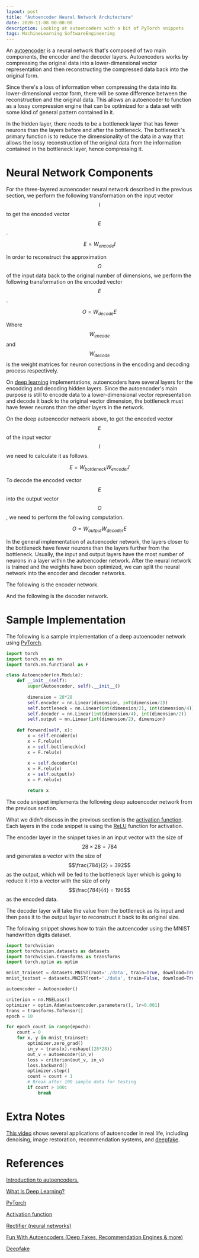 ```yaml
---
layout: post
title: "Autoencoder Neural Network Architecture"
date: 2020-11-08 00:00:00
description: Looking at autoencoders with a bit of PyTorch snippets
tags: MachineLearning SoftwareEngineering
---
```


An [autoencoder](https://www.jeremyjordan.me/autoencoders/) is a neural network that's composed of two main components, the encoder and the decoder layers. Autoencoders works by compressing the original data into a lower-dimensional vector representation and then reconstructing the compressed data back into the original form.

Since there's a loss of information when compressing the data into its lower-dimensional vector form, there will be some difference between the reconstruction and the original data. This allows an autoencoder to function as a lossy compression engine that can be optimized for a data set with some kind of general pattern contained in it.

<script type="text/tikz">
  \begin{tikzpicture}
    \draw (1.5,4.25) node {Input};
    \draw (5.5,4.25) node {Bottleneck};
    \draw (9.5,4.25) node {Output};

    \draw (0,0) rectangle (3,4);
    \draw (1.5,3.25) circle (0.2in);
    \draw (1.5,2) circle (0.2in);
    \draw (1.5,0.75) circle (0.2in);

    \draw (4,0) rectangle (7,4);
    \draw (5.5,2.5) circle (0.2in);
    \draw (5.5,1.25) circle (0.2in);

    \draw (8,0) rectangle (11,4);
    \draw (9.5,3.25) circle (0.2in);
    \draw (9.5,2) circle (0.2in);
    \draw (9.5,0.75) circle (0.2in);

    \draw [->] (2,3.25) -- (5,2.5);
    \draw [->] (2,3.25) -- (5,1.25);

    \draw [->] (2,2) -- (5,2.5);
    \draw [->] (2,2) -- (5,1.25);

    \draw [->] (2,0.75) -- (5,2.5);
    \draw [->] (2,0.75) -- (5,1.25);
    
    \draw [->] (6,2.5) -- (9,3.25);
    \draw [->] (6,2.5) -- (9,2);
    \draw [->] (6,2.5) -- (9,0.75);
    
    \draw [->] (6,1.25) -- (9,3.25);
    \draw [->] (6,1.25) -- (9,2);
    \draw [->] (6,1.25) -- (9,0.75);
  \end{tikzpicture}
</script>

In the hidden layer, there needs to be a bottleneck layer that has fewer neurons than the layers before and after the bottleneck. The bottleneck's primary function is to reduce the dimensionality of the data in a way that allows the lossy reconstruction of the original data from the information contained in the bottleneck layer, hence compressing it.

# Neural Network Components

For the three-layered autoencoder neural network described in the previous section, we perform the following transformation on the input vector $$I$$ to get the encoded vector $$E$$.

$$
E = W_{encode} I
$$

In order to reconstruct the approximation $$O$$ of the input data back to the original number of dimensions, we perform the following transformation on the encoded vector $$E$$.

$$
O = W_{decode} E
$$

Where $$W_{encode}$$ and $$W_{decode}$$ is the weight matrices for neuron conections in the encoding and decoding process respectively.

On [deep learning](https://www.mathworks.com/discovery/deep-learning.html) implementations, autoencoders have several layers for the encodding and decoding hidden layers. Since the autoencoder's main purpose is still to encode data to a lower-dimensional vector representation and decode it back to the original vector dimension, the bottleneck must have fewer neurons than the other layers in the network.

<script type="text/tikz">
  \begin{tikzpicture}
    \draw (1.5,6.75) node {Input};
    \draw (5.5,6.75) node {Encoder};
    \draw (9.5,6.75) node {Bottleneck};
    \draw (13.5,6.75) node {Decoder};
    \draw (17.5,6.75) node {Output};

    \draw (0,0) rectangle (3,6.5);
    \draw (1.5,5.75) circle (0.2in);
    \draw (1.5,4.5) circle (0.2in);
    \draw (1.5,3.25) circle (0.2in);
    \draw (1.5,2) circle (0.2in);
    \draw (1.5,0.75) circle (0.2in);

    \draw (4,0) rectangle (7,6.5);
    \draw (5.5,5) circle (0.2in);
    \draw (5.5,3.75) circle (0.2in);
    \draw (5.5,2.5) circle (0.2in);
    \draw (5.5,1.25) circle (0.2in);

    \draw (8,0) rectangle (11,6.5);
    \draw (9.5,4.5) circle (0.2in);
    \draw (9.5,3.25) circle (0.2in);
    \draw (9.5,2) circle (0.2in);

    \draw (12,0) rectangle (15,6.5);
    \draw (13.5,5) circle (0.2in);
    \draw (13.5,3.75) circle (0.2in);
    \draw (13.5,2.5) circle (0.2in);
    \draw (13.5,1.25) circle (0.2in);
    
    \draw (16,0) rectangle (19,6.5);
    \draw (17.5,5.75) circle (0.2in);
    \draw (17.5,4.5) circle (0.2in);
    \draw (17.5,3.25) circle (0.2in);
    \draw (17.5,2) circle (0.2in);
    \draw (17.5,0.75) circle (0.2in);

    \draw [->] (2,5.75) -- (5,5);
    \draw [->] (2,5.75) -- (5,3.75);
    \draw [->] (2,5.75) -- (5,2.5);
    \draw [->] (2,5.75) -- (5,1.25);

    \draw [->] (2,4.5) -- (5,5);
    \draw [->] (2,4.5) -- (5,3.75);
    \draw [->] (2,4.5) -- (5,2.5);
    \draw [->] (2,4.5) -- (5,1.25);

    \draw [->] (2,3.25) -- (5,5);
    \draw [->] (2,3.25) -- (5,3.75);
    \draw [->] (2,3.25) -- (5,2.5);
    \draw [->] (2,3.25) -- (5,1.25);

    \draw [->] (2,2) -- (5,5);
    \draw [->] (2,2) -- (5,3.75);
    \draw [->] (2,2) -- (5,2.5);
    \draw [->] (2,2) -- (5,1.25);

    \draw [->] (2,0.75) -- (5,5);
    \draw [->] (2,0.75) -- (5,3.75);
    \draw [->] (2,0.75) -- (5,2.5);
    \draw [->] (2,0.75) -- (5,1.25);

    \draw [->] (6,5) -- (9,4.5);
    \draw [->] (6,5) -- (9,3.25);
    \draw [->] (6,5) -- (9,2);

    \draw [->] (6,3.75) -- (9,4.5);
    \draw [->] (6,3.75) -- (9,3.25);
    \draw [->] (6,3.75) -- (9,2);

    \draw [->] (6,2.5) -- (9,4.5);
    \draw [->] (6,2.5) -- (9,3.25);
    \draw [->] (6,2.5) -- (9,2);

    \draw [->] (6,1.25) -- (9,4.5);
    \draw [->] (6,1.25) -- (9,3.25);
    \draw [->] (6,1.25) -- (9,2);

    \draw [->] (10,4.5) -- (13,5);
    \draw [->] (10,4.5) -- (13,3.75);
    \draw [->] (10,4.5) -- (13,2.5);
    \draw [->] (10,4.5) -- (13,1.25);

    \draw [->] (10,3.25) -- (13,5);
    \draw [->] (10,3.25) -- (13,3.75);
    \draw [->] (10,3.25) -- (13,2.5);
    \draw [->] (10,3.25) -- (13,1.25);

    \draw [->] (10,2) -- (13,5);
    \draw [->] (10,2) -- (13,3.75);
    \draw [->] (10,2) -- (13,2.5);
    \draw [->] (10,2) -- (13,1.25);

    \draw [->] (14,5) -- (17,5.75);
    \draw [->] (14,5) -- (17,4.5);
    \draw [->] (14,5) -- (17,3.25);
    \draw [->] (14,5) -- (17,2);
    \draw [->] (14,5) -- (17,0.75);

    \draw [->] (14,3.75) -- (17,5.75);
    \draw [->] (14,3.75) -- (17,4.5);
    \draw [->] (14,3.75) -- (17,3.25);
    \draw [->] (14,3.75) -- (17,2);
    \draw [->] (14,3.75) -- (17,0.75);

    \draw [->] (14,2.5) -- (17,5.75);
    \draw [->] (14,2.5) -- (17,4.5);
    \draw [->] (14,2.5) -- (17,3.25);
    \draw [->] (14,2.5) -- (17,2);
    \draw [->] (14,2.5) -- (17,0.75);

    \draw [->] (14,1.25) -- (17,5.75);
    \draw [->] (14,1.25) -- (17,4.5);
    \draw [->] (14,1.25) -- (17,3.25);
    \draw [->] (14,1.25) -- (17,2);
    \draw [->] (14,1.25) -- (17,0.75);
  \end{tikzpicture}
</script>

On the deep autoencoder network above, to get the encoded vector $$E$$ of the input vector $$I$$ we need to calculate it as follows.

$$
E = W_{bottleneck} W_{encoder} I
$$

To decode the encoded vector $$E$$ into the output vector $$O$$, we need to perform the following computation.

$$
O = W_{output} W_{decoder} E
$$

In the general implementation of autoencoder network, the layers closer to the bottleneck have fewer neurons than the layers further from the bottleneck. Usually, the input and output layers have the most number of neurons in a layer within the autoencoder network. After the neural network is trained and the weights have been optimized, we can split the neural network into the encoder and decoder networks.

The following is the encoder network.

<script type="text/tikz">
  \begin{tikzpicture}
    \draw (1.5,6.75) node {Input};
    \draw (5.5,6.75) node {Encoder};
    \draw (9.5,6.75) node {Output};

    \draw (0,0) rectangle (3,6.5);
    \draw (1.5,5.75) circle (0.2in);
    \draw (1.5,4.5) circle (0.2in);
    \draw (1.5,3.25) circle (0.2in);
    \draw (1.5,2) circle (0.2in);
    \draw (1.5,0.75) circle (0.2in);

    \draw (4,0) rectangle (7,6.5);
    \draw (5.5,5) circle (0.2in);
    \draw (5.5,3.75) circle (0.2in);
    \draw (5.5,2.5) circle (0.2in);
    \draw (5.5,1.25) circle (0.2in);

    \draw (8,0) rectangle (11,6.5);
    \draw (9.5,4.5) circle (0.2in);
    \draw (9.5,3.25) circle (0.2in);
    \draw (9.5,2) circle (0.2in);

    \draw [->] (2,5.75) -- (5,5);
    \draw [->] (2,5.75) -- (5,3.75);
    \draw [->] (2,5.75) -- (5,2.5);
    \draw [->] (2,5.75) -- (5,1.25);

    \draw [->] (2,4.5) -- (5,5);
    \draw [->] (2,4.5) -- (5,3.75);
    \draw [->] (2,4.5) -- (5,2.5);
    \draw [->] (2,4.5) -- (5,1.25);

    \draw [->] (2,3.25) -- (5,5);
    \draw [->] (2,3.25) -- (5,3.75);
    \draw [->] (2,3.25) -- (5,2.5);
    \draw [->] (2,3.25) -- (5,1.25);

    \draw [->] (2,2) -- (5,5);
    \draw [->] (2,2) -- (5,3.75);
    \draw [->] (2,2) -- (5,2.5);
    \draw [->] (2,2) -- (5,1.25);

    \draw [->] (2,0.75) -- (5,5);
    \draw [->] (2,0.75) -- (5,3.75);
    \draw [->] (2,0.75) -- (5,2.5);
    \draw [->] (2,0.75) -- (5,1.25);

    \draw [->] (6,5) -- (9,4.5);
    \draw [->] (6,5) -- (9,3.25);
    \draw [->] (6,5) -- (9,2);

    \draw [->] (6,3.75) -- (9,4.5);
    \draw [->] (6,3.75) -- (9,3.25);
    \draw [->] (6,3.75) -- (9,2);

    \draw [->] (6,2.5) -- (9,4.5);
    \draw [->] (6,2.5) -- (9,3.25);
    \draw [->] (6,2.5) -- (9,2);

    \draw [->] (6,1.25) -- (9,4.5);
    \draw [->] (6,1.25) -- (9,3.25);
    \draw [->] (6,1.25) -- (9,2);
  \end{tikzpicture}
</script>

And the following is the decoder network.

<script type="text/tikz">
  \begin{tikzpicture}
    \draw (9.5,6.75) node {Input};
    \draw (13.5,6.75) node {Decoder};
    \draw (17.5,6.75) node {Output};

    \draw (8,0) rectangle (11,6.5);
    \draw (9.5,4.5) circle (0.2in);
    \draw (9.5,3.25) circle (0.2in);
    \draw (9.5,2) circle (0.2in);

    \draw (12,0) rectangle (15,6.5);
    \draw (13.5,5) circle (0.2in);
    \draw (13.5,3.75) circle (0.2in);
    \draw (13.5,2.5) circle (0.2in);
    \draw (13.5,1.25) circle (0.2in);
    
    \draw (16,0) rectangle (19,6.5);
    \draw (17.5,5.75) circle (0.2in);
    \draw (17.5,4.5) circle (0.2in);
    \draw (17.5,3.25) circle (0.2in);
    \draw (17.5,2) circle (0.2in);
    \draw (17.5,0.75) circle (0.2in);

    \draw [->] (10,4.5) -- (13,5);
    \draw [->] (10,4.5) -- (13,3.75);
    \draw [->] (10,4.5) -- (13,2.5);
    \draw [->] (10,4.5) -- (13,1.25);

    \draw [->] (10,3.25) -- (13,5);
    \draw [->] (10,3.25) -- (13,3.75);
    \draw [->] (10,3.25) -- (13,2.5);
    \draw [->] (10,3.25) -- (13,1.25);

    \draw [->] (10,2) -- (13,5);
    \draw [->] (10,2) -- (13,3.75);
    \draw [->] (10,2) -- (13,2.5);
    \draw [->] (10,2) -- (13,1.25);

    \draw [->] (14,5) -- (17,5.75);
    \draw [->] (14,5) -- (17,4.5);
    \draw [->] (14,5) -- (17,3.25);
    \draw [->] (14,5) -- (17,2);
    \draw [->] (14,5) -- (17,0.75);

    \draw [->] (14,3.75) -- (17,5.75);
    \draw [->] (14,3.75) -- (17,4.5);
    \draw [->] (14,3.75) -- (17,3.25);
    \draw [->] (14,3.75) -- (17,2);
    \draw [->] (14,3.75) -- (17,0.75);

    \draw [->] (14,2.5) -- (17,5.75);
    \draw [->] (14,2.5) -- (17,4.5);
    \draw [->] (14,2.5) -- (17,3.25);
    \draw [->] (14,2.5) -- (17,2);
    \draw [->] (14,2.5) -- (17,0.75);

    \draw [->] (14,1.25) -- (17,5.75);
    \draw [->] (14,1.25) -- (17,4.5);
    \draw [->] (14,1.25) -- (17,3.25);
    \draw [->] (14,1.25) -- (17,2);
    \draw [->] (14,1.25) -- (17,0.75);
  \end{tikzpicture}
</script>

# Sample Implementation

The following is a sample implementation of a deep autoencoder network using [PyTorch](https://pytorch.org/).

```python
import torch
import torch.nn as nn
import torch.nn.functional as F

class Autoencoder(nn.Module):
    def __init__(self):
        super(Autoencoder, self).__init__()
        
        dimension = 28*28
        self.encoder = nn.Linear(dimension, int(dimension/2))
        self.bottleneck = nn.Linear(int(dimension/2), int(dimension/4))
        self.decoder = nn.Linear(int(dimension/4), int(dimension/2))
        self.output = nn.Linear(int(dimension/2), dimension)
        
    def forward(self, x):
        x = self.encoder(x)
        x = F.relu(x)
        x = self.bottleneck(x)
        x = F.relu(x)
        
        x = self.decoder(x)
        x = F.relu(x)
        x = self.output(x)
        x = F.relu(x)

        return x
```

The code snippet implements the following deep autoencoder network from the previous section.



<script type="text/tikz">
  \begin{tikzpicture}
    \draw (1.5,6.75) node {Input};
    \draw (5.5,6.75) node {Encoder};
    \draw (9.5,6.75) node {Bottleneck};
    \draw (13.5,6.75) node {Decoder};
    \draw (17.5,6.75) node {Output};

    \draw (0,0) rectangle (3,6.5);
    \draw (1.5,5.75) circle (0.2in);
    \draw (1.5,4.5) circle (0.2in);
    \draw (1.5,3.25) circle (0.2in);
    \draw (1.5,2) circle (0.2in);
    \draw (1.5,0.75) circle (0.2in);

    \draw (4,0) rectangle (7,6.5);
    \draw (5.5,5) circle (0.2in);
    \draw (5.5,3.75) circle (0.2in);
    \draw (5.5,2.5) circle (0.2in);
    \draw (5.5,1.25) circle (0.2in);

    \draw (8,0) rectangle (11,6.5);
    \draw (9.5,4.5) circle (0.2in);
    \draw (9.5,3.25) circle (0.2in);
    \draw (9.5,2) circle (0.2in);

    \draw (12,0) rectangle (15,6.5);
    \draw (13.5,5) circle (0.2in);
    \draw (13.5,3.75) circle (0.2in);
    \draw (13.5,2.5) circle (0.2in);
    \draw (13.5,1.25) circle (0.2in);
    
    \draw (16,0) rectangle (19,6.5);
    \draw (17.5,5.75) circle (0.2in);
    \draw (17.5,4.5) circle (0.2in);
    \draw (17.5,3.25) circle (0.2in);
    \draw (17.5,2) circle (0.2in);
    \draw (17.5,0.75) circle (0.2in);

    \draw [->] (2,5.75) -- (5,5);
    \draw [->] (2,5.75) -- (5,3.75);
    \draw [->] (2,5.75) -- (5,2.5);
    \draw [->] (2,5.75) -- (5,1.25);

    \draw [->] (2,4.5) -- (5,5);
    \draw [->] (2,4.5) -- (5,3.75);
    \draw [->] (2,4.5) -- (5,2.5);
    \draw [->] (2,4.5) -- (5,1.25);

    \draw [->] (2,3.25) -- (5,5);
    \draw [->] (2,3.25) -- (5,3.75);
    \draw [->] (2,3.25) -- (5,2.5);
    \draw [->] (2,3.25) -- (5,1.25);

    \draw [->] (2,2) -- (5,5);
    \draw [->] (2,2) -- (5,3.75);
    \draw [->] (2,2) -- (5,2.5);
    \draw [->] (2,2) -- (5,1.25);

    \draw [->] (2,0.75) -- (5,5);
    \draw [->] (2,0.75) -- (5,3.75);
    \draw [->] (2,0.75) -- (5,2.5);
    \draw [->] (2,0.75) -- (5,1.25);

    \draw [->] (6,5) -- (9,4.5);
    \draw [->] (6,5) -- (9,3.25);
    \draw [->] (6,5) -- (9,2);

    \draw [->] (6,3.75) -- (9,4.5);
    \draw [->] (6,3.75) -- (9,3.25);
    \draw [->] (6,3.75) -- (9,2);

    \draw [->] (6,2.5) -- (9,4.5);
    \draw [->] (6,2.5) -- (9,3.25);
    \draw [->] (6,2.5) -- (9,2);

    \draw [->] (6,1.25) -- (9,4.5);
    \draw [->] (6,1.25) -- (9,3.25);
    \draw [->] (6,1.25) -- (9,2);

    \draw [->] (10,4.5) -- (13,5);
    \draw [->] (10,4.5) -- (13,3.75);
    \draw [->] (10,4.5) -- (13,2.5);
    \draw [->] (10,4.5) -- (13,1.25);

    \draw [->] (10,3.25) -- (13,5);
    \draw [->] (10,3.25) -- (13,3.75);
    \draw [->] (10,3.25) -- (13,2.5);
    \draw [->] (10,3.25) -- (13,1.25);

    \draw [->] (10,2) -- (13,5);
    \draw [->] (10,2) -- (13,3.75);
    \draw [->] (10,2) -- (13,2.5);
    \draw [->] (10,2) -- (13,1.25);

    \draw [->] (14,5) -- (17,5.75);
    \draw [->] (14,5) -- (17,4.5);
    \draw [->] (14,5) -- (17,3.25);
    \draw [->] (14,5) -- (17,2);
    \draw [->] (14,5) -- (17,0.75);

    \draw [->] (14,3.75) -- (17,5.75);
    \draw [->] (14,3.75) -- (17,4.5);
    \draw [->] (14,3.75) -- (17,3.25);
    \draw [->] (14,3.75) -- (17,2);
    \draw [->] (14,3.75) -- (17,0.75);

    \draw [->] (14,2.5) -- (17,5.75);
    \draw [->] (14,2.5) -- (17,4.5);
    \draw [->] (14,2.5) -- (17,3.25);
    \draw [->] (14,2.5) -- (17,2);
    \draw [->] (14,2.5) -- (17,0.75);

    \draw [->] (14,1.25) -- (17,5.75);
    \draw [->] (14,1.25) -- (17,4.5);
    \draw [->] (14,1.25) -- (17,3.25);
    \draw [->] (14,1.25) -- (17,2);
    \draw [->] (14,1.25) -- (17,0.75);
  \end{tikzpicture}
</script>

What we didn't discuss in the previous section is the [activation function](https://en.wikipedia.org/wiki/Activation_function). Each layers in the code snippet is using the [ReLU](https://en.wikipedia.org/wiki/Rectifier_(neural_networks)) function for activation.

The encoder layer in the snippet takes in an input vector with the size of $$28 \times 28 = 784$$ and generates a vector with the size of $$\frac{784}{2} = 392$$ as the output, which will be fed to the bottleneck layer which is going to reduce it into a vector with the size of only $$\frac{784}{4} = 196$$ as the encoded data.

The decoder layer will take the value from the bottleneck as its input and then pass it to the output layer to reconstruct it back to its original size.

The following snippet shows how to train the autoencoder using the MNIST handwritten digits dataset.

```python
import torchvision
import torchvision.datasets as datasets
import torchvision.transforms as transforms
import torch.optim as optim

mnist_trainset = datasets.MNIST(root='./data', train=True, download=True, transform=None)
mnist_testset = datasets.MNIST(root='./data', train=False, download=True, transform=None)

autoencoder = Autoencoder()

criterion = nn.MSELoss()
optimizer = optim.Adam(autoencoder.parameters(), lr=0.001)
trans = transforms.ToTensor()
epoch = 10

for epoch_count in range(epoch):
    count = 0
    for x, y in mnist_trainset:
        optimizer.zero_grad()
        in_v = trans(x).reshape((28*28))
        out_v = autoencoder(in_v)
        loss = criterion(out_v, in_v)
        loss.backward()
        optimizer.step()
        count = count + 1
        # Break after 100 sample data for testing
        if count > 100:
            break
```

# Extra Notes

[This video](https://www.youtube.com/watch?v=LeeBnlZLTBs) shows several applications of autoencoder in real life, including denoising, image restoration, recommendation systems, and [deepfake](https://en.wikipedia.org/wiki/Deepfake).

# References

[Introduction to autoencoders.](https://www.jeremyjordan.me/autoencoders/)

[What Is Deep Learning?](https://www.mathworks.com/discovery/deep-learning.html)

[PyTorch](https://pytorch.org/)

[Activation function](https://en.wikipedia.org/wiki/Activation_function)

[Rectifier (neural networks)](https://en.wikipedia.org/wiki/Rectifier_(neural_networks))

[Fun With Autoencoders (Deep Fakes, Recommendation Engines & more)](https://www.youtube.com/watch?v=LeeBnlZLTBs)

[Deepfake](https://en.wikipedia.org/wiki/Deepfake)
